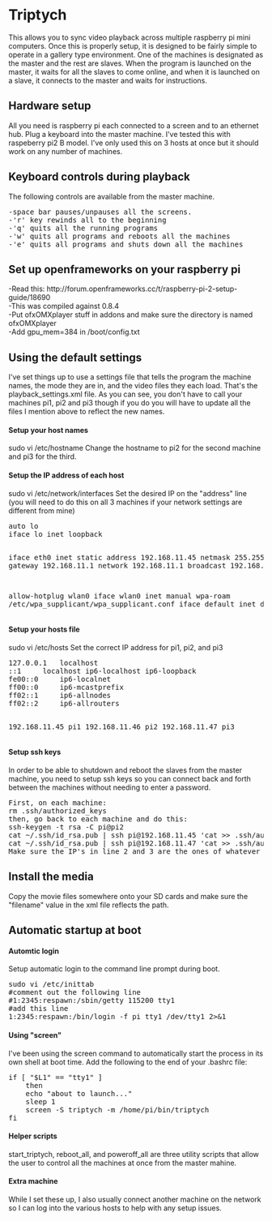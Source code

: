 <h1>Triptych</h1>
This allows you to sync video playback across multiple raspberry pi mini computers. Once this is properly setup, it is designed to be fairly simple to operate in a gallery type environment. One of the machines is designated as the master and the rest are slaves. When the program is launched on the master, it waits for all the slaves to come online, and when it is launched on a slave, it connects to the master and waits for instructions.

<h2>Hardware setup</h2>
All you need is raspberry pi each connected to a screen and to an ethernet hub. Plug a keyboard into the master machine. I've tested this with raspeberry pi2 B model. I've only used this on 3 hosts at once but it should work on any number of machines.

<h2>Keyboard controls during playback</h2>
The following controls are available from the master machine.
<pre>
-space bar pauses/unpauses all the screens.
-'r' key rewinds all to the beginning
-'q' quits all the running programs
-'w' quits all programs and reboots all the machines
-'e' quits all programs and shuts down all the machines
</pre>

<h2>Set up openframeworks on your raspberry pi</h2>
-Read this: http://forum.openframeworks.cc/t/raspberry-pi-2-setup-guide/18690<br>
-This was compiled against 0.8.4<br>
-Put ofxOMXplayer stuff in addons and make sure the directory is named ofxOMXplayer<br>
-Add gpu_mem=384 in /boot/config.txt<br>

<h2>Using the default settings</h2>
I've set things up to use a settings file that tells the program the machine names, the mode they are in, and the video files they each load. That's the playback_settings.xml file. As you can see, you don't have to call your machines pi1, pi2 and pi3 though if you do you will have to update all the files I mention above to reflect the new names. 

<h4>Setup your host names</h4>
sudo vi /etc/hostname
Change the hostname to pi2 for the second machine and pi3 for the third.

<h4>Setup the IP address of each host</h4>
sudo vi /etc/network/interfaces
Set the desired IP on the "address" line (you will need to do this on all 3 machines if your network settings are different from mine)
<pre>
auto lo
iface lo inet loopback

iface eth0 inet static
address 192.168.11.45
netmask 255.255.255.0
gateway 192.168.11.1
network 192.168.11.1
broadcast 192.168.11.255

allow-hotplug wlan0
iface wlan0 inet manual
wpa-roam /etc/wpa_supplicant/wpa_supplicant.conf
iface default inet dhcp
</pre>
<h4>Setup your hosts file</h4>
sudo vi /etc/hosts
Set the correct IP address for pi1, pi2, and pi3
<pre>
127.0.0.1	localhost
::1		localhost ip6-localhost ip6-loopback
fe00::0		ip6-localnet
ff00::0		ip6-mcastprefix
ff02::1		ip6-allnodes
ff02::2		ip6-allrouters

192.168.11.45 	pi1
192.168.11.46 	pi2
192.168.11.47 	pi3
</pre>

<h4>Setup ssh keys</h4>
In order to be able to shutdown and reboot the slaves from the master machine, you need to setup ssh keys so you can connect back and forth between the machines without needing to enter a password.
<pre>
First, on each machine:
rm .ssh/authorized_keys
then, go back to each machine and do this:
ssh-keygen -t rsa -C pi@pi2
cat ~/.ssh/id_rsa.pub | ssh pi@192.168.11.45 'cat >> .ssh/authorized_keys'
cat ~/.ssh/id_rsa.pub | ssh pi@192.168.11.47 'cat >> .ssh/authorized_keys'
Make sure the IP's in line 2 and 3 are the ones of whatever machines you are currently NOT logged into, and that the machine name in the first line is that of the machine you are currently logged in.
</pre>

<h2>Install the media</h2>
Copy the movie files somewhere onto your SD cards and make sure the "filename" value in the xml file reflects the path.

<h2>Automatic startup at boot</h2>

<h4>Automtic login</h4>
Setup automatic login to the command line prompt during boot.
<pre>
sudo vi /etc/inittab
#comment out the following line
#1:2345:respawn:/sbin/getty 115200 tty1
#add this line
1:2345:respawn:/bin/login -f pi tty1 </dev/tty1 >/dev/tty1 2>&1
</pre>

<h4>Using "screen"</h4>
I've been using the screen command to automatically start the process in its own shell at boot time. Add the following to the end of your .bashrc file:
<pre>
if [ "$L1" == "tty1" ]
	then
	echo "about to launch..."
	sleep 1
	screen -S triptych -m /home/pi/bin/triptych
fi
</pre>

<h4>Helper scripts</h4>
start_triptych, reboot_all, and poweroff_all are three utility scripts that allow the user to control all the machines at once from the master mahine.

<h4>Extra machine</h4>
While I set these up, I also usually connect another machine on the network so I can log into the various hosts to help with any setup issues.

